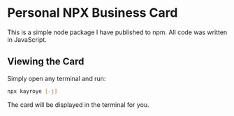 # Personal NPX Business Card
This is a simple node package I have published to npm. All code was written in JavaScript.

## Viewing the Card
Simply open any terminal and run:

```bash
npx kayroye [-j]
```

The card will be displayed in the terminal for you.
